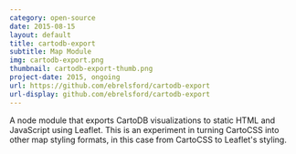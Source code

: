 ```yaml
---
category: open-source
date: 2015-08-15
layout: default
title: cartodb-export
subtitle: Map Module
img: cartodb-export.png
thumbnail: cartodb-export-thumb.png
project-date: 2015, ongoing
url: https://github.com/ebrelsford/cartodb-export
url-display: github.com/ebrelsford/cartodb-export
---
```


A node module that exports CartoDB visualizations to static HTML and JavaScript using Leaflet. This is an experiment in turning CartoCSS into other map styling formats, in this case from CartoCSS to Leaflet's styling.
